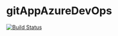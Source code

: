 # gitAppAzureDevOps

[![Build Status](https://dev.azure.com/vutuannguyen3/Parts%20Unlimited/_apis/build/status%2Fvunguyen22271.gitAppAzureDevOps?branchName=main)](https://dev.azure.com/vutuannguyen3/Parts%20Unlimited/_build/latest?definitionId=26&branchName=main)
